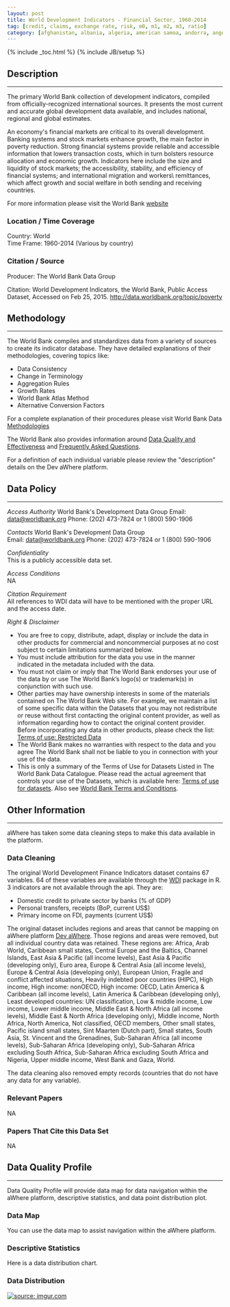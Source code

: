 ```yaml
---
layout: post
title: World Development Indicators - Financial Sector, 1960-2014
tag: [credit, claims, exchange rate, risk, m0, m1, m2, m3, ratio]
category: [afghanistan, albania, algeria, american samoa, andorra, angola, antigua & barbuda, argentina, armenia, aruba, australia, austria, azerbaijan, the bahamas, bahrain, bangladesh, barbados, belarus, belgium, belize, benin, bermuda, bhutan, bolivia, bosnia & herzegovina, botswana, brazil, brunei, bulgaria, burkina faso, burundi, cape verde, cambodia, cameroon, canada, cayman is., central african republic, chad, chile, china, colombia, comoros, democratic republic of the congo, congo, costa rica, cote d'ivoire, croatia, cuba, curaçao, cyprus, czech republic, denmark, djibouti, dominica, dominican republic, ecuador, egypt, el salvador, equatorial guinea, eritrea, estonia, ethiopia, faroe is., fiji, finland, france, french polynesia, gabon, the gambia, georgia, germany, ghana, greece, greenland, grenada, guam, guatemala, guinea, guinea-bissau, guyana, haiti, honduras, hong kong, hungary, iceland, india, indonesia, iran, iraq, ireland, isle of man, israel, italy, jamaica, japan, jordan, kazakhstan, kenya, kiribati, north korea, south korea, kosovo, kuwait, kyrgyzstan, laos, latvia, lebanon, lesotho, liberia, libya, liechtenstein, lithuania, luxembourg, macao, macedonia, madagascar, malawi, malaysia, maldives, mali, malta, marshall is., mauritania, mauritius, mexico, micronesia, moldova, monaco, mongolia, montenegro, morocco, mozambique, myanmar, namibia, nepal, netherlands, new caledonia, new zealand, nicaragua, niger, nigeria, northern mariana is., norway, oman, pakistan, palau, panama, papua new guinea, paraguay, peru, philippines, poland, portugal, puerto rico, qatar, romania, russia, rwanda, samoa, san marino, sao tome & principe, saudi arabia, senegal, serbia, seychelles, sierra leone, singapore, slovenia, solomon is., somalia, south africa, south sudan, spain, sri lanka, st. kitts & nevis, st. lucia, sudan, suriname, swaziland, sweden, switzerland, syria, tajikistan, tanzania, thailand, timor leste, togo, tonga, trinidad & tobago, tunisia, turkey, turkmenistan, turks & caicos is., tuvalu, uganda, ukraine, united arab emirates, united kingdom, united states, uruguay, uzbekistan, vanuatu, venezuela, vietnam, virgin is., yemen, zambia, zimbabwe]
---
```


{% include _toc.html %}
{% include JB/setup %}


## Description
---
The primary World Bank collection of development indicators, compiled from officially-recognized international sources. It presents the most current and accurate global development data available, and includes national, regional and global estimates.  

An economy's financial markets are critical to its overall development. Banking systems and stock markets enhance growth, the main factor in poverty reduction. Strong financial systems provide reliable and accessible information that lowers transaction costs, which in turn bolsters resource allocation and economic growth. Indicators here include the size and liquidity of stock markets; the accessibility, stability, and efficiency of financial systems; and international migration and workers\ remittances, which affect growth and social welfare in both sending and receiving countries.

For more information please visit the World Bank [website](http://data.worldbank.org/topic/financial-sector)

### Location / Time Coverage
Country: World  
Time Frame: 1960-2014 (Various by country)  

### Citation / Source
Producer: The World Bank Data Group  

Citation: World Development Indicators, the World Bank, Public Access Dataset, Accessed on Feb 25, 2015. http://data.worldbank.org/topic/poverty

## Methodology
----
The World Bank compiles and standardizes data from a variety of sources to create its indicator database. They have detailed explanations of their methodologies, covering topics like:

- Data Consistency
- Change in Terminology
- Aggregation Rules
- Growth Rates
- World Bank Atlas Method
- Alternative Conversion Factors

For a complete explanation of their procedures please visit World Bank Data [Methodologies](http://data.worldbank.org/about/data-overview/methodologies)

The World Bank also provides information around [Data Quality and Effectiveness](http://data.worldbank.org/about/data-overview/data-quality-and-effectiveness) and [Frequently Asked Questions](http://data.worldbank.org/about/faq). 

For a definition of each individual variable please review the "description" details on the Dev aWhere platform. 

## Data Policy
----
*Access Authority* 
World Bank's Development Data Group 
Email: data@worldbank.org
Phone: (202) 473-7824 or 1 (800) 590-1906

*Contacts*
World Bank's Development Data Group  
Email: data@worldbank.org
Phone: (202) 473-7824 or 1 (800) 590-1906

*Confidentiality*  
This is a publicly accessible data set.

*Access Conditions*  
NA 

*Citation Requirement*  
All references to WDI data will have to be mentioned with the proper URL and the access date.

*Right & Disclaimer*  

- You are free to copy, distribute, adapt, display or include the data in other products for commercial and noncommercial purposes at no cost subject to certain limitations summarized below.
- You must include attribution for the data you use in the manner indicated in the metadata included with the data.
- You must not claim or imply that The World Bank endorses your use of the data by or use The World Bank’s logo(s) or trademark(s) in conjunction with such use.
- Other parties may have ownership interests in some of the materials contained on The World Bank Web site. For example, we maintain a list of some specific data within the Datasets that you may not redistribute or reuse without first contacting the original content provider, as well as information regarding how to contact the original content provider. Before incorporating any data in other products, please check the list: [Terms of use: Restricted Data](http://www.worldbank.org/terms-datasets-restricted)
- The World Bank makes no warranties with respect to the data and you agree The World Bank shall not be liable to you in connection with your use of the data.
- This is only a summary of the Terms of Use for Datasets Listed in The World Bank Data Catalogue. Please read the actual agreement that controls your use of the Datasets, which is available here: [Terms of use for datasets](http://www.worldbank.org/terms-datasets). Also see [World Bank Terms and Conditions](http://www.worldbank.org/terms).

## Other Information
----
aWhere has taken some data cleaning steps to make this data available in the platform. 

### Data Cleaning
The original World Development Finance Indicators dataset contains 67 variables. 64 of these variables are available through the [WDI](http://cran.r-project.org/web/packages/WDI/index.html) package in R. 3 indicators are not available through the api. They are: 

- Domestic credit to private sector by banks (% of GDP)
- Personal transfers, receipts (BoP, current US$)
- Primary income on FDI, payments (current US$)

The original dataset includes regions and areas that cannot be mapping on aWhere platform [Dev aWhere](http://apps.awhere.com/). Those regions and areas were removed, but all individual country data was retained. These regions are: Africa, Arab World, Caribbean small states, Central Europe and the Baltics, Channel Islands, East Asia & Pacific (all income levels), East Asia & Pacific (developing only), Euro area, Europe & Central Asia (all income levels), Europe & Central Asia (developing only), European Union, Fragile and conflict affected situations, Heavily indebted poor countries (HIPC), High income, High income: nonOECD, High income: OECD, Latin America & Caribbean (all income levels), Latin America & Caribbean (developing only), Least developed countries: UN classification, Low & middle income, Low income, Lower middle income, Middle East & North Africa (all income levels), Middle East & North Africa (developing only), Middle income, North Africa, North America, Not classified, OECD members, Other small states, Pacific island small states, Sint Maarten (Dutch part), Small states, South Asia, St. Vincent and the Grenadines, Sub-Saharan Africa (all income levels), Sub-Saharan Africa (developing only), Sub-Saharan Africa excluding South Africa, Sub-Saharan Africa excluding South Africa and Nigeria, Upper middle income, West Bank and Gaza, World.

The data cleaning also removed empty records (countries that do not have any data for any variable). 

### Relevant Papers
NA

### Papers That Cite this Data Set
NA

## Data Quality Profile
----
Data Quality Profile will provide data map for data navigation within the aWhere platform, descriptive statistics, and data point distribution plot. 

### Data Map
You can use the data map to assist navigation within the aWhere platform. 
<script src="https://gist.github.com/yizhexu/6df86f2f4aed92a19bfe.js"></script>

### Descriptive Statistics
Here is a data distribution chart. 
<script src="https://gist.github.com/yizhexu/497617ac86879fd504a1.js"></script>

### Data Distribution
<a href="http://imgur.com/WlNPZll"><img src="http://i.imgur.com/WlNPZll.jpg" title="source: imgur.com" /></a>

[1]: http://cran.r-project.org/web/packages/WDI/index.html "WDI Package"
[2]: http://apps.awhere.com/ "Dev aWhere"
[3]: http://data.worldbank.org/topic/poverty "World Development Indicators - Poverty"
[4]: http://www.worldbank.org/terms-datasets-restricted "Terms of use: Restricted Data"
[5]: http://www.worldbank.org/terms-datasets "Terms of use for datasets"
[6]: http://www.worldbank.org/terms "World Bank Terms and Conditions"
[7]: http://data.worldbank.org/about/data-overview/methodologies "Methodologies"
[8]: http://data.worldbank.org/about/faq "Frequently Asked Questions"